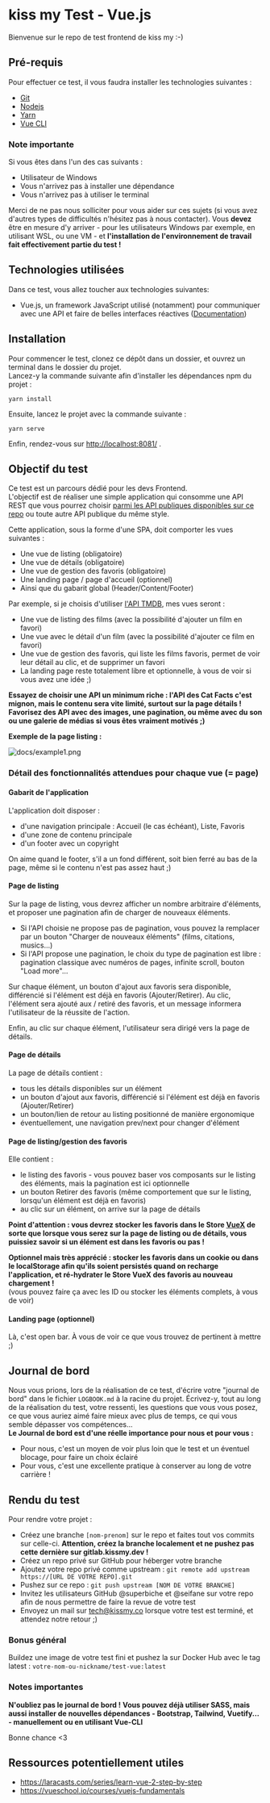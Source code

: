 # kiss my Test - Vue.js
Bienvenue sur le repo de test frontend de kiss my :-)

## Pré-requis
Pour effectuer ce test, il vous faudra installer les technologies suivantes :  

- [Git](https://git-scm.com/download/win)
- [Nodejs](https://nodejs.org/en/download/)
- [Yarn](https://classic.yarnpkg.com/en/docs/install/)
- [Vue CLI](https://cli.vuejs.org/guide/installation.html)


### Note importante
Si vous êtes dans l'un des cas suivants :   
* Utilisateur de Windows  
* Vous n'arrivez pas à installer une dépendance  
* Vous n'arrivez pas à utiliser le terminal  

Merci de ne pas nous solliciter pour vous aider sur ces sujets (si vous avez d'autres types de difficultés n'hésitez pas à nous contacter). Vous **devez** être en mesure d'y arriver - pour les utilisateurs Windows
 par exemple, en utilisant WSL, ou une VM - et **l'installation de l'environnement de travail fait effectivement partie du test !**  

## Technologies utilisées
Dans ce test, vous allez toucher aux technologies suivantes:
- Vue.js, un framework JavaScript utilisé (notamment) pour communiquer avec une API et faire de belles interfaces réactives ([Documentation](https://vuejs.org/v2/guide/))  


## Installation
Pour commencer le test, clonez ce dépôt dans un dossier, et ouvrez un terminal dans le dossier du projet.  
Lancez-y la commande suivante afin d'installer les dépendances npm du projet :  

```
yarn install
```

Ensuite, lancez le projet avec la commande suivante :  

```
yarn serve
```

Enfin, rendez-vous sur [http://localhost:8081/](http://localhost:8081/) .

## Objectif du test
Ce test est un parcours dédié pour les devs Frontend.  
L'objectif est de réaliser une simple application qui consomme une API REST que vous pourrez choisir [parmi les API publiques disponibles sur ce repo](https://github.com/public-apis/public-apis) ou toute autre API publique du même style.  

Cette application, sous la forme d'une SPA, doit comporter les vues suivantes :  
* Une vue de listing (obligatoire)  
* Une vue de détails (obligatoire)  
* Une vue de gestion des favoris (obligatoire)  
* Une landing page / page d'accueil (optionnel)  
* Ainsi que du gabarit global (Header/Content/Footer)  

Par exemple, si je choisis d'utiliser [l'API TMDB](https://www.themoviedb.org/documentation/api), mes vues seront :  
* Une vue de listing des films (avec la possibilité d'ajouter un film en favori) 
* Une vue avec le détail d'un film (avec la possibilité d'ajouter ce film en favori) 
* Une vue de gestion des favoris, qui liste les films favoris, permet de voir leur détail au clic, et de supprimer un favori  
* La landing page reste totalement libre et optionnelle, à vous de voir si vous avez une idée ;)  

**Essayez de choisir une API un minimum riche : l'API des Cat Facts c'est mignon, mais le contenu sera vite limité, surtout sur la page détails ! Favorisez des API avec des images, une pagination, ou même avec du son ou une galerie de médias si vous êtes vraiment motivés ;)**   

**Exemple de la page listing :**

![docs/example1.png](docs/example1.png)


### Détail des fonctionnalités attendues pour chaque vue (= page)

#### Gabarit de l'application
L'application doit disposer :  
* d'une navigation principale : Accueil (le cas échéant), Liste, Favoris  
* d'une zone de contenu principale  
* d'un footer avec un copyright  

On aime quand le footer, s'il a un fond différent, soit bien ferré au bas de la page, 
même si le contenu n'est pas assez haut ;)  

#### Page de listing
Sur la page de listing, vous devrez afficher un nombre arbitraire d'éléments, et proposer une pagination afin de charger de nouveaux éléments.  

* Si l'API choisie ne propose pas de pagination, vous pouvez la remplacer par un bouton "Charger de nouveaux éléments" (films, citations, musics...)  
* Si l'API propose une pagination, le choix du type de pagination est libre : pagination classique avec numéros de pages, infinite scroll, bouton "Load more"...  

Sur chaque élément, un bouton d'ajout aux favoris sera disponible, différencié si l'élément est déjà en favoris (Ajouter/Retirer). Au clic, l'élément sera ajouté aux / retiré des favoris, 
et un message informera l'utilisateur de la réussite de l'action.  

Enfin, au clic sur chaque élément, l'utilisateur sera dirigé vers la page de détails.  

#### Page de détails
La page de détails contient :
* tous les détails disponibles sur un élément  
* un bouton d'ajout aux favoris, différencié si l'élément est déjà en favoris (Ajouter/Retirer)  
* un bouton/lien de retour au listing positionné de manière ergonomique  
* éventuellement, une navigation prev/next pour changer d'élément  

#### Page de listing/gestion des favoris
Elle contient :  
* le listing des favoris - vous pouvez baser vos composants sur le listing des éléments, mais la pagination est ici optionnelle  
* un bouton Retirer des favoris (même comportement que sur le listing, lorsqu'un élément est déjà en favoris)  
* au clic sur un élément, on arrive sur la page de détails  

**Point d'attention : vous devrez stocker les favoris dans le Store [VueX](https://vuex.vuejs.org/) de sorte que lorsque vous serez sur la page de listing ou de détails, vous puissiez savoir si un élément est dans les favoris ou pas !**  

**Optionnel mais très apprécié : stocker les favoris dans un cookie ou dans le localStorage afin qu'ils soient persistés quand on recharge l'application, et ré-hydrater le Store VueX des favoris au nouveau chargement !**  
(vous pouvez faire ça avec les ID ou stocker les éléments complets, à vous de voir)

#### Landing page (optionnel)
Là, c'est open bar. À vous de voir ce que vous trouvez de pertinent à mettre ;)  

## Journal de bord
Nous vous prions, lors de la réalisation de ce test, d'écrire votre "journal de bord" dans le fichier `LOGBOOK.md` 
à la racine du projet. Écrivez-y, tout au long de la réalisation du test, votre ressenti, les questions que vous vous posez, 
ce que vous auriez aimé faire mieux avec plus de temps, ce qui vous semble dépasser vos compétences...   
**Le Journal de bord est d'une réelle importance pour nous et pour vous :**
* Pour nous, c'est un moyen de voir plus loin que le test et un éventuel blocage, pour faire un choix éclairé  
* Pour vous, c'est une excellente pratique à conserver au long de votre carrière !  

## Rendu du test
Pour rendre votre projet :  
* Créez une branche `[nom-prenom]` sur le repo et faites tout vos commits sur celle-ci.
  **Attention, créez la branche localement et ne pushez pas cette dernière sur gitlab.kissmy.dev !**  
* Créez un repo privé sur GitHub pour héberger votre branche  
* Ajoutez votre repo privé comme upstream : `git remote add upstream https://[URL DE VOTRE REPO].git`  
* Pushez sur ce repo : `git push upstream [NOM DE VOTRE BRANCHE]`  
* Invitez les utilisateurs GitHub @superbiche et @seifane sur votre repo afin de nous permettre de faire la revue de votre test  
* Envoyez un mail sur tech@kissmy.co lorsque votre test est terminé, et attendez notre retour ;)  


### Bonus général
Buildez une image de votre test fini et pushez la sur Docker Hub avec le tag latest : `votre-nom-ou-nickname/test-vue:latest`

### Notes importantes
**N'oubliez pas le journal de bord !**
**Vous pouvez déjà utiliser SASS, mais aussi installer de nouvelles dépendances - Bootstrap, Tailwind, Vuetify... - manuellement ou en utilisant Vue-CLI**

Bonne chance <3

## Ressources potentiellement utiles
- https://laracasts.com/series/learn-vue-2-step-by-step  
- https://vueschool.io/courses/vuejs-fundamentals